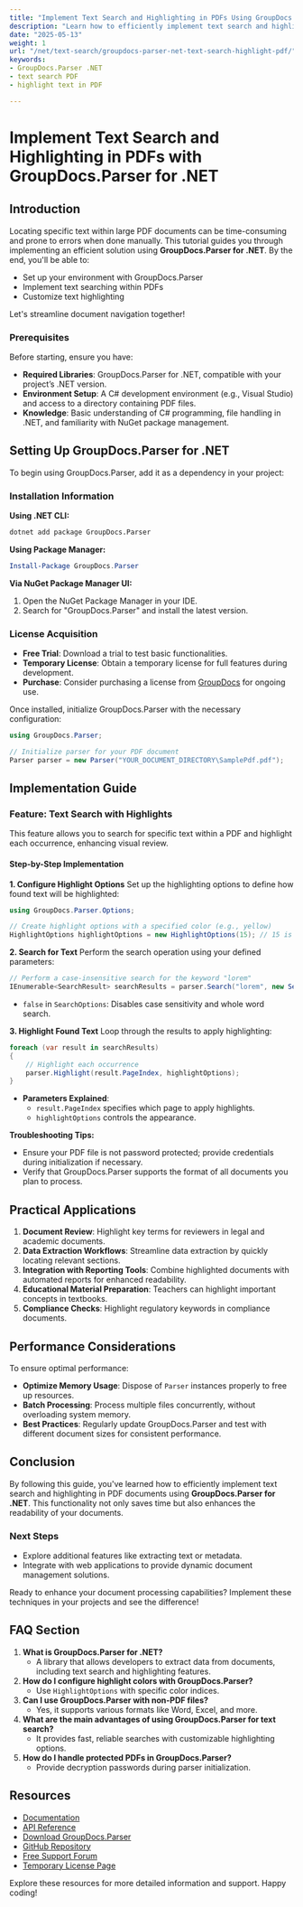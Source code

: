 ```yaml
---
title: "Implement Text Search and Highlighting in PDFs Using GroupDocs.Parser for .NET"
description: "Learn how to efficiently implement text search and highlighting in PDF documents with GroupDocs.Parser for .NET. Enhance document readability and streamline data extraction processes."
date: "2025-05-13"
weight: 1
url: "/net/text-search/groupdocs-parser-net-text-search-highlight-pdf/"
keywords:
- GroupDocs.Parser .NET
- text search PDF
- highlight text in PDF

---
```



# Implement Text Search and Highlighting in PDFs with GroupDocs.Parser for .NET

## Introduction

Locating specific text within large PDF documents can be time-consuming and prone to errors when done manually. This tutorial guides you through implementing an efficient solution using **GroupDocs.Parser for .NET**. By the end, you'll be able to:
- Set up your environment with GroupDocs.Parser
- Implement text searching within PDFs
- Customize text highlighting

Let's streamline document navigation together!

### Prerequisites
Before starting, ensure you have:
- **Required Libraries**: GroupDocs.Parser for .NET, compatible with your project’s .NET version.
- **Environment Setup**: A C# development environment (e.g., Visual Studio) and access to a directory containing PDF files.
- **Knowledge**: Basic understanding of C# programming, file handling in .NET, and familiarity with NuGet package management.

## Setting Up GroupDocs.Parser for .NET
To begin using GroupDocs.Parser, add it as a dependency in your project:

### Installation Information
**Using .NET CLI:**
```bash
dotnet add package GroupDocs.Parser
```

**Using Package Manager:**
```powershell
Install-Package GroupDocs.Parser
```

**Via NuGet Package Manager UI:**
1. Open the NuGet Package Manager in your IDE.
2. Search for "GroupDocs.Parser" and install the latest version.

### License Acquisition
- **Free Trial**: Download a trial to test basic functionalities.
- **Temporary License**: Obtain a temporary license for full features during development.
- **Purchase**: Consider purchasing a license from [GroupDocs](https://purchase.groupdocs.com/) for ongoing use.

Once installed, initialize GroupDocs.Parser with the necessary configuration:

```csharp
using GroupDocs.Parser;

// Initialize parser for your PDF document
Parser parser = new Parser("YOUR_DOCUMENT_DIRECTORY\SamplePdf.pdf");
```

## Implementation Guide
### Feature: Text Search with Highlights
This feature allows you to search for specific text within a PDF and highlight each occurrence, enhancing visual review.

#### Step-by-Step Implementation
**1. Configure Highlight Options**
Set up the highlighting options to define how found text will be highlighted:

```csharp
using GroupDocs.Parser.Options;

// Create highlight options with a specified color (e.g., yellow)
HighlightOptions highlightOptions = new HighlightOptions(15); // 15 is typically yellow
```

**2. Search for Text**
Perform the search operation using your defined parameters:

```csharp
// Perform a case-insensitive search for the keyword "lorem"
IEnumerable<SearchResult> searchResults = parser.Search("lorem", new SearchOptions(false, false));
```
- `false` in `SearchOptions`: Disables case sensitivity and whole word search.

**3. Highlight Found Text**
Loop through the results to apply highlighting:

```csharp
foreach (var result in searchResults)
{
    // Highlight each occurrence
    parser.Highlight(result.PageIndex, highlightOptions);
}
```
- **Parameters Explained**: 
  - `result.PageIndex` specifies which page to apply highlights.
  - `highlightOptions` controls the appearance.

**Troubleshooting Tips:**
- Ensure your PDF file is not password protected; provide credentials during initialization if necessary.
- Verify that GroupDocs.Parser supports the format of all documents you plan to process.

## Practical Applications
1. **Document Review**: Highlight key terms for reviewers in legal and academic documents.
2. **Data Extraction Workflows**: Streamline data extraction by quickly locating relevant sections.
3. **Integration with Reporting Tools**: Combine highlighted documents with automated reports for enhanced readability.
4. **Educational Material Preparation**: Teachers can highlight important concepts in textbooks.
5. **Compliance Checks**: Highlight regulatory keywords in compliance documents.

## Performance Considerations
To ensure optimal performance:
- **Optimize Memory Usage**: Dispose of `Parser` instances properly to free up resources.
- **Batch Processing**: Process multiple files concurrently, without overloading system memory.
- **Best Practices**: Regularly update GroupDocs.Parser and test with different document sizes for consistent performance.

## Conclusion
By following this guide, you've learned how to efficiently implement text search and highlighting in PDF documents using **GroupDocs.Parser for .NET**. This functionality not only saves time but also enhances the readability of your documents.

### Next Steps
- Explore additional features like extracting text or metadata.
- Integrate with web applications to provide dynamic document management solutions.

Ready to enhance your document processing capabilities? Implement these techniques in your projects and see the difference!

## FAQ Section
1. **What is GroupDocs.Parser for .NET?**
   - A library that allows developers to extract data from documents, including text search and highlighting features.
2. **How do I configure highlight colors with GroupDocs.Parser?**
   - Use `HighlightOptions` with specific color indices.
3. **Can I use GroupDocs.Parser with non-PDF files?**
   - Yes, it supports various formats like Word, Excel, and more.
4. **What are the main advantages of using GroupDocs.Parser for text search?**
   - It provides fast, reliable searches with customizable highlighting options.
5. **How do I handle protected PDFs in GroupDocs.Parser?**
   - Provide decryption passwords during parser initialization.

## Resources
- [Documentation](https://docs.groupdocs.com/parser/net/)
- [API Reference](https://reference.groupdocs.com/parser/net)
- [Download GroupDocs.Parser](https://releases.groupdocs.com/parser/net/)
- [GitHub Repository](https://github.com/groupdocs-parser/GroupDocs.Parser-for-.NET)
- [Free Support Forum](https://forum.groupdocs.com/c/parser/10)
- [Temporary License Page](https://purchase.groupdocs.com/temporary-license/)

Explore these resources for more detailed information and support. Happy coding!

